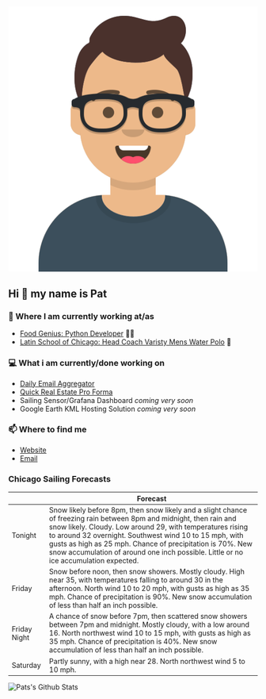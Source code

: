 [![Social banner for p-j-falconer](https://raw.githubusercontent.com/P-J-FALCONER/P-J-FALCONER/master/assets/avataaars.svg)](https://patfalconer.com/)
## Hi :wave: my name is Pat

### 💼 Where I am currently working at/as
- [Food Genius: Python Developer](https://getfoodgenius.com/) 🍔🐍
- [Latin School of Chicago: Head Coach Varisty Mens Water Polo](https://www.latinschool.org/) 🤽


### 💻 What i am currently/done working on
 - [Daily Email Aggregator](https://github.com/P-J-FALCONER/dott_daily_mail)
 - [Quick Real Estate Pro Forma](https://github.com/P-J-FALCONER/henry)
 - Sailing Sensor/Grafana Dashboard *coming very soon*
 - Google Earth KML Hosting Solution *coming very soon*

### 📫 Where to find me
 - [Website](https://patfalconer.com/)
 - [Email](mailto:patrick.j.falconer@gmail.com)


### Chicago Sailing Forecasts
|   | Forecast  |
|---|---|
| Tonight | Snow likely before 8pm, then snow likely and a slight chance of freezing rain between 8pm and midnight, then rain and snow likely. Cloudy. Low around 29, with temperatures rising to around 32 overnight. Southwest wind 10 to 15 mph, with gusts as high as 25 mph. Chance of precipitation is 70%. New snow accumulation of around one inch possible. Little or no ice accumulation expected. |
| Friday | Snow before noon, then snow showers. Mostly cloudy. High near 35, with temperatures falling to around 30 in the afternoon. North wind 10 to 20 mph, with gusts as high as 35 mph. Chance of precipitation is 90%. New snow accumulation of less than half an inch possible. |
| Friday Night | A chance of snow before 7pm, then scattered snow showers between 7pm and midnight. Mostly cloudy, with a low around 16. North northwest wind 10 to 15 mph, with gusts as high as 35 mph. Chance of precipitation is 40%. New snow accumulation of less than half an inch possible. |
| Saturday | Partly sunny, with a high near 28. North northwest wind 5 to 10 mph. |

![Pats's Github Stats](https://github-readme-stats.vercel.app/api?username=p-j-falconer&show_icons=true&theme=radical)
